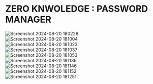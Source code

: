# ZERO KNWOLEDGE : PASSWORD MANAGER

![Screenshot 2024-08-20 180228](https://github.com/user-attachments/assets/443d97d3-53b5-4300-98bd-1240517354bc)
<br>
![Screenshot 2024-08-20 181004](https://github.com/user-attachments/assets/6cea162c-1f33-4f2b-bd6f-ffe07ae2fa70)
<br>
![Screenshot 2024-08-20 181023](https://github.com/user-attachments/assets/8bebc8ca-cb6d-4698-8305-db6e0c071900)
<br>
![Screenshot 2024-08-20 181037](https://github.com/user-attachments/assets/c52e5b94-7cf6-4626-b3eb-ba741760f39d)
<br>
![Screenshot 2024-08-20 181053](https://github.com/user-attachments/assets/13f7b646-6447-4adf-b71c-9147a23a3d2c)
<br>
![Screenshot 2024-08-20 181136](https://github.com/user-attachments/assets/ad7f41de-c9c9-43b1-b2c7-fcf0e512daaa)
<br>
![Screenshot 2024-08-20 181146](https://github.com/user-attachments/assets/27d64ac6-bab6-4bd8-987e-c499ab0b9b6c)
<br>
![Screenshot 2024-08-20 181152](https://github.com/user-attachments/assets/f5a01c92-1d29-4e34-99e2-ec42bc50f04f)
<br>
![Screenshot 2024-08-20 181251](https://github.com/user-attachments/assets/957bfe8c-c126-4fbb-a322-3c35064f9aff)
